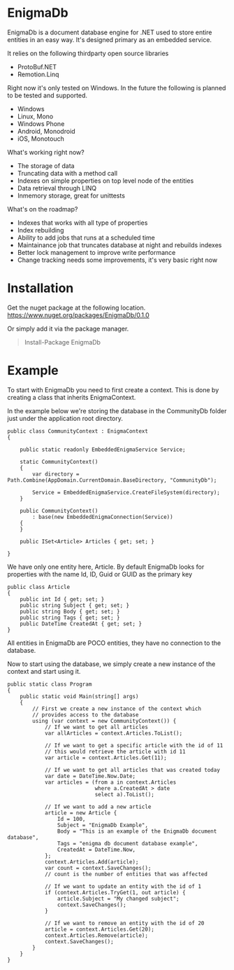 EnigmaDb
========

EnigmaDb is a document database engine for .NET used to store entire entities in an easy way.
It's designed primary as an embedded service.

It relies on the following thirdparty open source libraries
- ProtoBuf.NET
- Remotion.Linq

Right now it's only tested on Windows. In the future the following is planned to be tested and supported.
- Windows
- Linux, Mono
- Windows Phone
- Android, Monodroid
- iOS, Monotouch

What's working right now?
- The storage of data
- Truncating data with a method call
- Indexes on simple properties on top level node of the entities
- Data retrieval through LINQ
- Inmemory storage, great for unittests

What's on the roadmap?
- Indexes that works with all type of properties
- Index rebuilding
- Ability to add jobs that runs at a scheduled time
- Maintainance job that truncates database at night and rebuilds indexes
- Better lock management to improve write performance
- Change tracking needs some improvements, it's very basic right now

Installation
============
Get the nuget package at the following location.
https://www.nuget.org/packages/EnigmaDb/0.1.0

Or simply add it via the package manager.
> Install-Package EnigmaDb

Example
=======
To start with EnigmaDb you need to first create a context. This is done by creating a class that inherits EnigmaContext.

In the example below we're storing the database in the CommunityDb folder just under the application root directory.

    public class CommunityContext : EnigmaContext
    {
    
        public static readonly EmbeddedEnigmaService Service;
    
        static CommunityContext()
        {
            var directory = Path.Combine(AppDomain.CurrentDomain.BaseDirectory, "CommunityDb");
    
            Service = EmbeddedEnigmaService.CreateFileSystem(directory);
        }
    
        public CommunityContext()
            : base(new EmbeddedEnigmaConnection(Service))
        {
        }
    
        public ISet<Article> Articles { get; set; }
    
    }

We have only one entity here, Article.
By default EnigmaDb looks for properties with the name Id, ID, Guid or GUID as the primary key

    public class Article
    {
        public int Id { get; set; }
        public string Subject { get; set; }
        public string Body { get; set; }
        public string Tags { get; set; }
        public DateTime CreatedAt { get; set; }
    }

All entities in EnigmaDb are POCO entities, they have no connection to the database.

Now to start using the database, we simply create a new instance of the context and start using it.

    public static class Program
    {
        public static void Main(string[] args)
        {
            // First we create a new instance of the context which
            // provides access to the database
            using (var context = new CommunityContext()) {
                // If we want to get all articles
                var allArticles = context.Articles.ToList();
                
                // If we want to get a specific article with the id of 11
                // this would retrieve the article with id 11
                var article = context.Articles.Get(11);
                
                // If we want to get all articles that was created today
                var date = DateTime.Now.Date;
                var articles = (from a in context.Articles
                                where a.CreatedAt > date
                                select a).ToList();
                
                // If we want to add a new article
                article = new Article {
                    Id = 100,
                    Subject = "EnigmaDb Example",
                    Body = "This is an example of the EnigmaDb document database",
                    Tags = "enigma db document database example",
                    CreatedAt = DateTime.Now,
                };
                context.Articles.Add(article);
                var count = context.SaveChanges();
                // count is the number of entities that was affected
                
                // If we want to update an entity with the id of 1
                if (context.Articles.TryGet(1, out article) {
                    article.Subject = "My changed subject";
                    context.SaveChanges();
                }
                
                // If we want to remove an entity with the id of 20
                article = context.Articles.Get(20);
                context.Articles.Remove(article);
                context.SaveChanges();
            }
        }
    }
